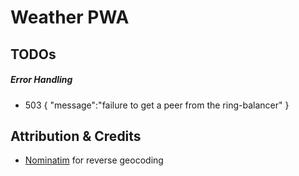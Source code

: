 # Weather PWA

## TODOs

##### Error Handling

- 503 { "message":"failure to get a peer from the ring-balancer" }

## Attribution & Credits

- [Nominatim](nominatim.org) for reverse geocoding
